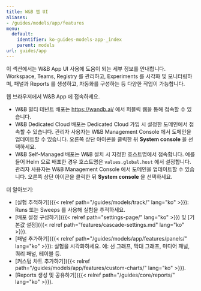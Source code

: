 ```yaml
---
title: W&B 앱 UI
aliases:
- /guides/models/app/features
menu:
  default:
    identifier: ko-guides-models-app-_index
    parent: models
url: guides/app
---
```


이 섹션에서는 W&B App UI 사용에 도움이 되는 세부 정보를 안내합니다. Workspace, Teams, Registry 를 관리하고, Experiments 를 시각화 및 모니터링하며, 패널과 Reports 를 생성하고, 자동화를 구성하는 등 다양한 작업이 가능합니다.

웹 브라우저에서 W&B App 에 접속하세요.

- W&B 멀티 테넌트 배포는 https://wandb.ai/ 에서 퍼블릭 웹을 통해 접속할 수 있습니다.
- W&B Dedicated Cloud 배포는 Dedicated Cloud 가입 시 설정한 도메인에서 접속할 수 있습니다. 관리자 사용자는 W&B Management Console 에서 도메인을 업데이트할 수 있습니다. 오른쪽 상단 아이콘을 클릭한 뒤 **System console** 을 선택하세요.
- W&B Self-Managed 배포는 W&B 설치 시 지정한 호스트명에서 접속합니다. 예를 들어 Helm 으로 배포한 경우 호스트명은 `values.global.host` 에서 설정합니다. 관리자 사용자는 W&B Management Console 에서 도메인을 업데이트할 수 있습니다. 오른쪽 상단 아이콘을 클릭한 뒤 **System console** 을 선택하세요.

더 알아보기:

- [실험 추적하기]({{< relref path="/guides/models/track/" lang="ko" >}}): Runs 또는 Sweeps 를 사용해 실험을 추적하세요.
- [배포 설정 구성하기]({{< relref path="settings-page/" lang="ko" >}}) 및 [기본값 설정]({{< relref path="features/cascade-settings.md" lang="ko" >}}).
- [패널 추가하기]({{< relref path="/guides/models/app/features/panels/" lang="ko" >}}): 실험을 시각화하세요. 예: 선 그래프, 막대 그래프, 미디어 패널, 쿼리 패널, 테이블 등.
- [커스텀 차트 추가하기]({{< relref path="/guides/models/app/features/custom-charts/" lang="ko" >}}).
- [Reports 생성 및 공유하기]({{< relref path="/guides/core/reports/" lang="ko" >}}).